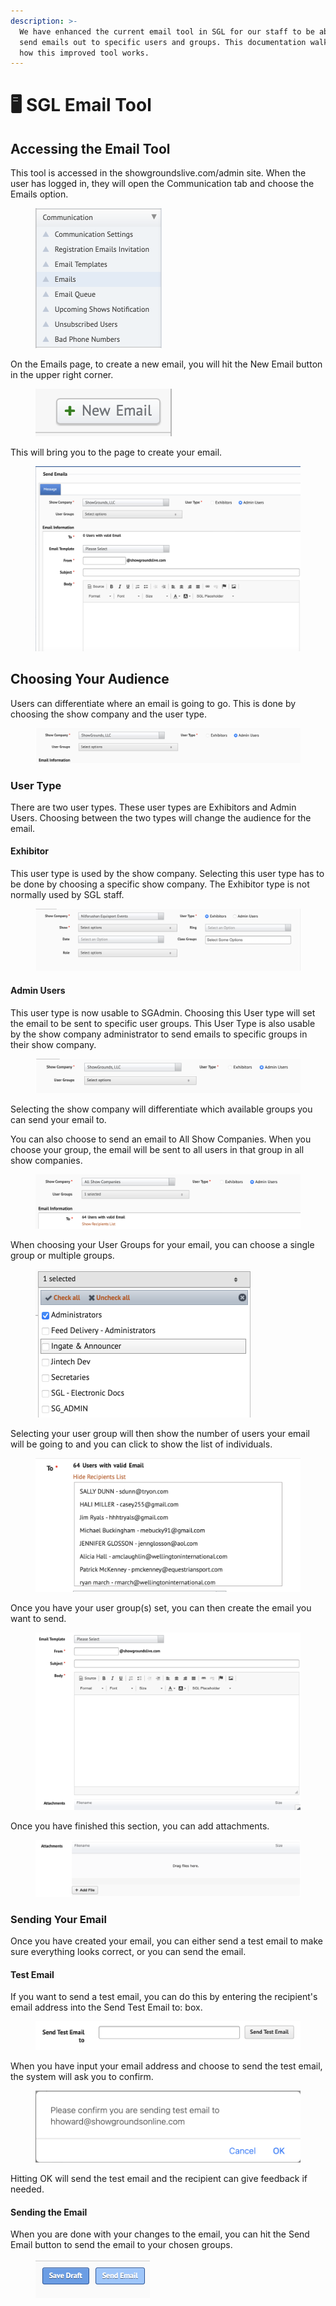 ```yaml
---
description: >-
  We have enhanced the current email tool in SGL for our staff to be able to
  send emails out to specific users and groups. This documentation walks through
  how this improved tool works.
---
```


# 🖥️ SGL Email Tool



## Accessing the Email Tool

This tool is accessed in the showgroundslive.com/admin site. When the user has logged in, they will open the Communication tab and choose the Emails option.&#x20;

<figure><img src="../.gitbook/assets/image (120).png" alt="" width="203"><figcaption></figcaption></figure>

On the Emails page, to create a new email, you will hit the New Email button in the upper right corner.&#x20;

<figure><img src="../.gitbook/assets/image (65).png" alt=""><figcaption></figcaption></figure>

This will bring you to the page to create your email.

<figure><img src="../.gitbook/assets/image (22).png" alt=""><figcaption></figcaption></figure>



## Choosing Your Audience

Users can differentiate where an email is going to go. This is done by choosing the show company and the user type.&#x20;

<figure><img src="../.gitbook/assets/image (23).png" alt=""><figcaption></figcaption></figure>



### User Type

There are two user types. These user types are Exhibitors and Admin Users. Choosing between the two types will change the audience for the email.&#x20;



#### Exhibitor

This user type is used by the show company. Selecting this user type has to be done by choosing a specific show company. The Exhibitor type is not normally used by SGL staff.

<figure><img src="../.gitbook/assets/image (24).png" alt=""><figcaption></figcaption></figure>



#### Admin Users

This user type is now usable to SGAdmin. Choosing this User type will set the email to be sent to specific user groups. This User Type is also usable by the show company administrator to send emails to specific groups in their show company.&#x20;

<figure><img src="../.gitbook/assets/image (26).png" alt=""><figcaption></figcaption></figure>

Selecting the show company will differentiate which available groups you can send your email to.&#x20;

You can also choose to send an email to All Show Companies. When you choose your group, the email will be sent to all users in that group in all show companies.&#x20;

<figure><img src="../.gitbook/assets/image (27).png" alt=""><figcaption></figcaption></figure>

When choosing your User Groups for your email, you can choose a single group or multiple groups.&#x20;

<figure><img src="../.gitbook/assets/image (28).png" alt="" width="344"><figcaption></figcaption></figure>

Selecting your user group will then show the number of users your email will be going to and you can click to show the list of individuals.&#x20;

<figure><img src="../.gitbook/assets/image (29).png" alt=""><figcaption></figcaption></figure>

Once you have your user group(s) set, you can then create the email you want to send.&#x20;

<figure><img src="../.gitbook/assets/image (30).png" alt=""><figcaption></figcaption></figure>

Once you have finished this section, you can add attachments.&#x20;

<figure><img src="../.gitbook/assets/image (31).png" alt=""><figcaption></figcaption></figure>



### Sending Your Email

Once you have created your email, you can either send a test email to make sure everything looks correct, or you can send the email.



#### Test Email

If you want to send a test email, you can do this by entering the recipient's email address into the Send Test Email to: box.

<figure><img src="../.gitbook/assets/image (32).png" alt=""><figcaption></figcaption></figure>

When you have input your email address and choose to send the test email, the system will ask you to confirm.&#x20;

<figure><img src="../.gitbook/assets/image (33).png" alt=""><figcaption></figcaption></figure>

Hitting OK will send the test email and the recipient can give feedback if needed.



#### Sending the Email

When you are done with your changes to the email, you can hit the Send Email button to send the email to your chosen groups.

<figure><img src="../.gitbook/assets/image (34).png" alt="" width="183"><figcaption></figcaption></figure>
